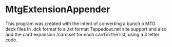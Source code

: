 # MtgExtensionAppender

This program was created with the intent of converting a bunch o MTG deck files in .dck format to a .txt format Tappedout.net site support
and also add the card expansion /card set for each card in the list, using a 3 letter code.
